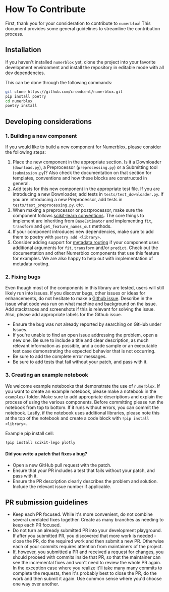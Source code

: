 # How To Contribute

First, thank you for your consideration to contribute to `numerblox`! This document provides some general guidelines to streamline the contribution process.

## Installation

If you haven't installed `numerblox` yet, clone the project into your favorite development environment and install the repository in editable mode with all dev dependencies. 

This can be done through the following commands:
```bash
git clone https://github.com/crowdcent/numerblox.git
pip install poetry
cd numerblox
poetry install
```

## Developing considerations

### 1. Building a new component

If you would like to build a new component for Numerblox, please consider the following steps:

1. Place the new component in the appropriate section. Is it a Downloader (`download.py`), a Preprocessor (`preprocessing.py`) or a Submitting tool (`submission.py`)? Also check the documentation on that section for templates, conventions and how these blocks are constructed in general.
2. Add tests for this new component in the appropriate test file. If you are introducing a new Downloader, add tests in `tests/test_downloader.py`. If you are introducing a new Preprocessor, add tests in `tests/test_preprocessing.py`. etc.
3. When making a preprocessor or postprocessor, make sure the component follows [scikit-learn conventions](https://scikit-learn.org/stable/developers/develop.html#rolling-your-own-estimator). The core things to implement are inheriting from `BaseEstimator` and implementing `fit`, `transform` and `get_feature_names_out` methods. 
4. If your component introduces new dependencies, make sure to add them to poetry with `poetry add <library>`.
5. Consider adding support for [metadata routing](https://scikit-learn.org/stable/metadata_routing.html) if your component uses additional arguments for `fit`, `transform` and/or `predict`. Check out the documentation and other Numerblox components that use this feature for examples. We are also happy to help out with implementation of metadata routing.


### 2. Fixing bugs

Even though most of the components in this library are tested, users will still likely run into issues. If you discover bugs, other issues or ideas for enhancements, do not hesitate to make a [Github issue](https://github.com/crowdcent/numerblox/issues). Describe in the issue what code was run on what machine and background on the issue. Add stacktraces and screenshots if this is relevant for solving the issue. Also, please add appropriate labels for the Github issue.

- Ensure the bug was not already reported by searching on GitHub under Issues.
- If you're unable to find an open issue addressing the problem, open a new one. Be sure to include a title and clear description, as much relevant information as possible, and a code sample or an executable test case demonstrating the expected behavior that is not occurring.
- Be sure to add the complete error messages.
- Be sure to add tests that fail without your patch, and pass with it.

### 3. Creating an example notebook

We welcome example notebooks that demonstrate the use of `numerblox`. If you want to create an example notebook, please make a notebook in the `examples/` folder. Make sure to add appropriate descriptions and explain the process of using the various components. Before committing please run the notebook from top to bottom. If it runs without errors, you can commit the notebook.
Lastly, if the notebook uses additional libraries, please note this at the top of the notebook and create a code block with `!pip install <library>`.

Example pip install cell:

```bash
!pip install scikit-lego plotly
```

#### Did you write a patch that fixes a bug?
- Open a new GitHub pull request with the patch.
- Ensure that your PR includes a test that fails without your patch, and pass with it.
- Ensure the PR description clearly describes the problem and solution. Include the relevant issue number if applicable.

## PR submission guidelines
- Keep each PR focused. While it's more convenient, do not combine several unrelated fixes together. Create as many branches as needing to keep each PR focused.
- Do not turn an already submitted PR into your development playground. If after you submitted PR, you discovered that more work is needed - close the PR, do the required work and then submit a new PR. Otherwise each of your commits requires attention from maintainers of the project.
- If, however, you submitted a PR and received a request for changes, you should proceed with commits inside that PR, so that the maintainer can see the incremental fixes and won't need to review the whole PR again. In the exception case where you realize it'll take many many commits to complete the requests, then it's probably best to close the PR, do the work and then submit it again. Use common sense where you'd choose one way over another.
